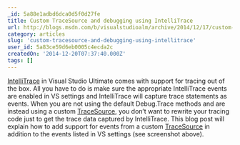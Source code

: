 ```yaml
---
_id: 5a88e1adbd6dca0d5f0d27fe
title: Custom TraceSource and debugging using IntelliTrace
url: http://blogs.msdn.com/b/visualstudioalm/archive/2014/12/17/custom-tracesource-and-debugging-using-intellitrace.aspx
category: articles
slug: 'custom-tracesource-and-debugging-using-intellitrace'
user_id: 5a83ce59d6eb0005c4ecda2c
createdOn: '2014-12-20T07:37:40.000Z'
tags: []
---
```


<a href="http://aka.ms/itrace">IntelliTrace</a> in Visual Studio Ultimate comes with support for tracing out of the box. All you have to do is make sure the appropriate IntelliTrace events are enabled in VS settings and IntelliTrace will capture trace statements as events. When you are not using the default Debug.Trace methods and are instead using a custom <a href="http://technet.microsoft.com/en-us/library/dd632733.aspx">TraceSource</a>, you don’t want to rewrite your tracing code just to get the trace data captured by IntelliTrace. This blog post will explain how to add support for events from a custom <a href="http://technet.microsoft.com/en-us/library/dd632733.aspx">TraceSource</a> in addition to the events listed in VS settings (see screenshot above).
